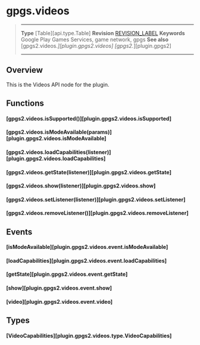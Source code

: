 # gpgs.videos

> --------------------- ------------------------------------------------------------------------------------------
> __Type__              [Table][api.type.Table]
> __Revision__          [REVISION_LABEL](REVISION_URL)
> __Keywords__          Google Play Games Services, game network, gpgs
> __See also__          [gpgs2.videos.*][plugin.gpgs2.videos]
>                       [gpgs2.*][plugin.gpgs2]
> --------------------- ------------------------------------------------------------------------------------------

## Overview

This is the Videos API node for the plugin.

## Functions

#### [gpgs2.videos.isSupported()][plugin.gpgs2.videos.isSupported]

#### [gpgs2.videos.isModeAvailable(params)][plugin.gpgs2.videos.isModeAvailable]

#### [gpgs2.videos.loadCapabilities(listener)][plugin.gpgs2.videos.loadCapabilities]

#### [gpgs2.videos.getState(listener)][plugin.gpgs2.videos.getState]

#### [gpgs2.videos.show(listener)][plugin.gpgs2.videos.show]

#### [gpgs2.videos.setListener(listener)][plugin.gpgs2.videos.setListener]

#### [gpgs2.videos.removeListener()][plugin.gpgs2.videos.removeListener]

## Events

#### [isModeAvailable][plugin.gpgs2.videos.event.isModeAvailable]

#### [loadCapabilities][plugin.gpgs2.videos.event.loadCapabilities]

#### [getState][plugin.gpgs2.videos.event.getState]

#### [show][plugin.gpgs2.videos.event.show]

#### [video][plugin.gpgs2.videos.event.video]

## Types

#### [VideoCapabilities][plugin.gpgs2.videos.type.VideoCapabilities]